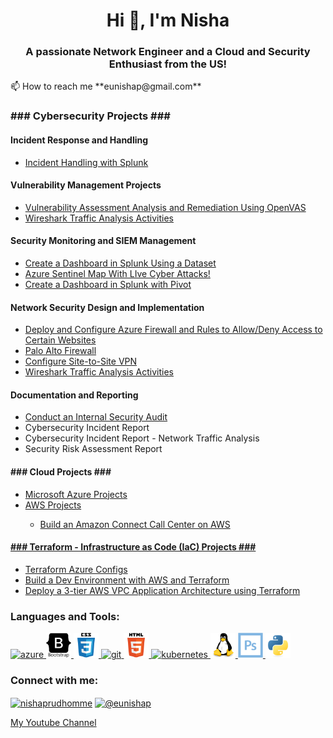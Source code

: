 <h1 align="center">Hi 👋, I'm Nisha</h1>
<h3 align="center">A passionate Network Engineer and a Cloud and Security Enthusiast from the US!</h3>


<p> 📫 How to reach me **eunishap@gmail.com** </p>
<p></p>
<h3> ### Cybersecurity Projects ### </h3>

<!--Incident Response and Handling: Include case studies where you effectively detected, analyzed, and responded to security incidents such as malware outbreaks, data breaches, or DDoS attacks. Highlight your ability to contain and remediate these incidents while minimizing impact.-->
<h4> Incident Response and Handling </h4>
<ul>
  <li>  <a href = "https://github.com/Nisha318/Incident-Response-and-Handling/tree/main/Incident%20Handling%20with%20Splunk" > Incident Handling with Splunk </a> </li>
    
</ul>


<!--Vulnerability Assessment and Penetration Testing: Showcase projects where you conducted thorough vulnerability assessments and penetration tests on both web applications and network infrastructure. Demonstrate how you identified weaknesses and provided recommendations for remediation.-->
<h4> Vulnerability Management Projects</h4>
<ul>
  <li>  <a href = "https://github.com/Nisha318/Cybersecurity-Vulnerability-Management-Projects----OpenVAS#cybersecurity-vulnerability-management-project-with-openvas"> Vulnerability Assessment Analysis and Remediation Using OpenVAS </a> </li>
  <li> <a href="https://github.com/Nisha318/Traffic-Analysis/tree/main/Wireshark"> Wireshark Traffic Analysis Activities </a> </li>
</ul>

<!--Security Monitoring and SIEM Management: Describe projects where you set up and managed security monitoring systems, like SIEM (Security Information and Event Management), to monitor the network for suspicious activities and potential threats.-->
<h4> Security Monitoring and SIEM Management</h4>

<ul>
  <li> <a href="https://github.com/Nisha318/Splunk-Projects/tree/main/Create%20Dashboard%20Using%20a%20Dataset"> Create a Dashboard in Splunk Using a Dataset</a> </li>
  <li> <a href="https://github.com/Nisha318/Sentinel-SIEM-Projects/tree/main/Azure%20Sentinel%20Map%20With%20LIve%20Cyber%20Attacks!"> Azure Sentinel Map With LIve Cyber Attacks! </a> </li>
  <li> <a href="https://github.com/Nisha318/Splunk-Projects/tree/main/Create%20a%20Dashboard%20with%20Pivot"> Create a Dashboard in Splunk with Pivot </a></li>
</ul>


<!--Threat Intelligence Analysis: Present examples of how you utilized threat intelligence feeds to proactively identify emerging threats and adapt security strategies accordingly.-->

<!--Security Policy and Compliance: Showcase your experience in developing security policies, procedures, and guidelines aligned with industry standards and compliance frameworks (e.g., ISO 27001, NIST, GDPR).-->

<!--Network Security Design and Implementation: Provide examples of network security projects where you designed and implemented secure network architectures, firewalls, VPNs, and other security solutions.-->
<h4> Network Security Design and Implementation</h4>
<ul>
  <li> <a href="https://nisha318.github.io/2022/12/04/Deploy-Configure-Azure-Firewall.html"> Deploy and Configure Azure Firewall and Rules to Allow/Deny Access to Certain Websites </a> </li>
  <li> <a href="#"> Palo Alto Firewall </a> </li>
  <li> <a href="#"> Configure Site-to-Site VPN </a> </li>
  <li> <a href="https://github.com/Nisha318/Traffic-Analysis/tree/main/Wireshark"> Wireshark Traffic Analysis Activities </a> </li>
</ul>
<!--Identity and Access Management (IAM): Discuss IAM projects where you improved access control measures, implemented multi-factor authentication, and ensured least privilege principles were followed.-->

<!--Security Awareness and Training: Share any initiatives you led to educate employees about security best practices and raise security awareness across the organization.-->

<!--Threat Hunting and Analysis: Illustrate how you conducted proactive threat-hunting activities to search for potential threats and anomalies within the network.-->

<!--Security Tool Evaluation and Integration: Describe projects where you evaluated and integrated various security tools and technologies to enhance the overall security posture of an organization.-->

<!--Documentation and Reporting: Showcase your ability to create comprehensive security reports, detailing findings, recommendations, and risk assessments for different stakeholders.-->
<h4> Documentation and Reporting </h4>
<ul>
  <li>  <a href = "https://github.com/Nisha318/Documentation-and-Reporting/tree/main/Conduct%20an%20Internal%20Security%20Audit"> Conduct an Internal Security Audit </a> </li>

  <Li>Cybersecurity Incident Report</Li>
    <Li>Cybersecurity Incident Report - Network Traffic Analysis</Li>
      <Li>Security Risk Assessment Report</Li>
</ul>

<!--Collaboration and Teamwork: Highlight any collaborative projects where you worked with cross-functional teams to address security challenges and implement solutions.-->


<h4> ### Cloud Projects ### </h4>
<ul>
<li> <a href="https://github.com/Nisha318/Microsoft-Azure-AZ-104-Azure-Administration-Lab-Walkthroughs"> Microsoft Azure Projects </a> </li>
<li> <a href="https://github.com/Nisha318/AWS-Repo"> AWS Projects </a> </li>
    <ul>
        <li> <a href="#"> Build an Amazon Connect Call Center on AWS</li>
    </ul>
</ul>

<h4> ### Terraform - Infrastructure as Code (IaC) Projects ### </h4>
  <ul> 
<li> <a href="https://github.com/Nisha318/Terraform-Azure-Configs">Terraform Azure Configs </a> </li>
<li> <a href="https://github.com/Nisha318/Terraform-AWS-Configs/tree/main/Build%20a%20Dev%20Environment%20with%20Terraform%20and%20AWS">Build a Dev Environment with AWS and Terraform</a></li>
<li> <a href="https://github.com/Nisha318/Terraform-Modules">Deploy a 3-tier AWS VPC Application Architecture using Terraform </a> </li>
  </ul>

<h3 align="left">Languages and Tools:</h3>
<p align="left"> <a href="https://azure.microsoft.com/en-in/" target="_blank" rel="noreferrer"> <img src="https://www.vectorlogo.zone/logos/microsoft_azure/microsoft_azure-icon.svg" alt="azure" width="40" height="40"/> </a> <a href="https://getbootstrap.com" target="_blank" rel="noreferrer"> <img src="https://raw.githubusercontent.com/devicons/devicon/master/icons/bootstrap/bootstrap-plain-wordmark.svg" alt="bootstrap" width="40" height="40"/> </a> <a href="https://www.w3schools.com/css/" target="_blank" rel="noreferrer"> <img src="https://raw.githubusercontent.com/devicons/devicon/master/icons/css3/css3-original-wordmark.svg" alt="css3" width="40" height="40"/> </a> <a href="https://git-scm.com/" target="_blank" rel="noreferrer"> <img src="https://www.vectorlogo.zone/logos/git-scm/git-scm-icon.svg" alt="git" width="40" height="40"/> </a> <a href="https://www.w3.org/html/" target="_blank" rel="noreferrer"> <img src="https://raw.githubusercontent.com/devicons/devicon/master/icons/html5/html5-original-wordmark.svg" alt="html5" width="40" height="40"/> </a> <a href="https://kubernetes.io" target="_blank" rel="noreferrer"> <img src="https://www.vectorlogo.zone/logos/kubernetes/kubernetes-icon.svg" alt="kubernetes" width="40" height="40"/> </a> <a href="https://www.linux.org/" target="_blank" rel="noreferrer"> <img src="https://raw.githubusercontent.com/devicons/devicon/master/icons/linux/linux-original.svg" alt="linux" width="40" height="40"/> </a> <a href="https://www.photoshop.com/en" target="_blank" rel="noreferrer"> <img src="https://raw.githubusercontent.com/devicons/devicon/master/icons/photoshop/photoshop-line.svg" alt="photoshop" width="40" height="40"/> </a> <a href="https://www.python.org" target="_blank" rel="noreferrer"> <img src="https://raw.githubusercontent.com/devicons/devicon/master/icons/python/python-original.svg" alt="python" width="40" height="40"/> </a> </p>


<h3 align="left">Connect with me:</h3>
<p align="left">
<a href="https://linkedin.com/in/nishaprudhomme" target="blank"><img align="center" src="https://raw.githubusercontent.com/rahuldkjain/github-profile-readme-generator/master/src/images/icons/Social/linked-in-alt.svg" alt="nishaprudhomme" height="30" width="40" /></a>
<a href="https://medium.com/@eunishap" target="blank"><img align="center" src="https://raw.githubusercontent.com/rahuldkjain/github-profile-readme-generator/master/src/images/icons/Social/medium.svg" alt="@eunishap" height="30" width="40" /></a>
</p>
<a href="https://www.youtube.com/channel/UCPSrBokxv9m6JLRx-08W8Ww">My Youtube Channel</a>
